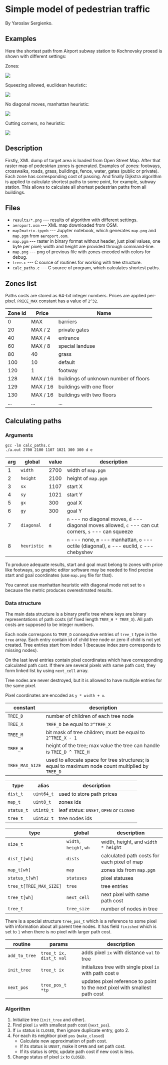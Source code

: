 # Simple model of pedestrian traffic

By Yaroslav Sergienko.

## Examples

Here the shortest path from Airport subway station to Kochnovsky proesd is shown
with different settings:

Zones:

![](results/zones.png)

Squeezing allowed, euclidean heuristic:

![](results/se.png)

No diagonal moves, manhattan heuristic:

![](results/nm.png)

Cutting corners, no heuristic:

![](results/cn.png)

## Description

Firstly, XML dump of target area is loaded from Open Street Map. After that raster map of pedestrian zones is generated. Examples of zones: footways, crosswalks, roads, grass, buildings, fence, water, gates (public or private). Each zone has corresponding cost of passing. And finally Dijkstra algorithm is applied to calculate shortest paths to some point, for example, subway station. This allows to calculate all shortest pedestrian paths from all buildings. 

## Files

* `results/*.png` --- results of algorithm with different settings.
* `aeroport.osm` --- XML map downloaded from OSM.
* `map2matrix.ipynb` --- Jupyter notebook, which generates `map.png` and `map.pgm` from `aeroport.osm`.
* `map.pgm` --- raster in binary format without header, just pixel values, one byte per pixel; width and height are provided through command-line.
* `map.png` --- png of previous file with zones encoded with colors for debug.
* `tree.c` --- C source of routines for working with tree structure.
* `calc_paths.c` --- C source of program, which calculates shortest paths.

## Zones list

Paths costs are stored as 64-bit integer numbers. Prices are applied per-pixel. `PRICE_MAX` constant has a value of `2^32`.

| Zone id |  Price  |      Name       |
| ------- | ------- | --------------- |
|    0    |   MAX   |     barriers    |
|   20    | MAX / 2 |  private gates  |
|   40    | MAX / 4 |    entrance     |
|   60    | MAX / 8 | special landuse |
|   80    |   40    |      grass      |
|   100   |   10    |     default     |
|   120   |   1     |     footway     |
|   128   | MAX / 16 | buildings of unknown number of floors |
|   129   | MAX / 16 | buildings with one floor |
|   130   | MAX / 16 | buildings with two floors |
|   ...   |   ...    |    ...         |

## Calculating paths

### Arguments

```
gcc -lm calc_paths.c
./a.out 2700 2100 1107 1021 300 300 d e
```

| arg | global | value | description |
| --- | ------ | ----- | ----------- |
|  1  | `width` | 2700 | width of `map.pgm` |
|  2  | `height` | 2100 | height of `map.pgm` |
|  3  | `sx` | 1107 | start X |
|  4  | `sy` | 1021 | start Y |
|  5  | `gx` | 300 | goal X |
|  6  | `gy` | 300 | goal Y |
|  7  | `diagonal` | `d` | `n` --- no diagonal moves, `d` --- diagonal moves allowed, `c` --- can cut corners, `s` --- can squeeze |
|  8  | `heuristic` | `m` | `n` --- none, `m` --- manhattan, `o` --- octile (diagonal), `e` --- euclid, `c` --- chebyshev |

To produce adequate results, start and goal must belong to zones with price like footways,
so graphic editor software may be needed to find precise start and goal coordinates (use `map.png` file for that).

You cannot use manhattan heuristic with diagonal mode not set to `n` because the metric produces overestimated results.

### Data structure

The main data structure is a binary prefix tree where keys are binary representations of path costs (of fixed length `TREE_H * TREE_X`). All path costs are supposed to be integer numbers.

Each node correspons to `TREE_D` consequtive entries of `tree_t` type in the `tree` array. Each entry contain id of child tree node or zero if child is not yet created. Tree entries start from index 1 (because index zero corresponds to missing nodes).

On the last level entries contain pixel coordinates which have corresponding calculated path cost. If there are several pixels with same path cost, they form linked list by using `next_cell` array.

Tree nodes are never destroyed, but it is allowed to have multiple entries for the same pixel.

Pixel coordinates are encoded as `y * width + x`.

| constant | description |
| -------- | ----------- |
| `TREE_D` | number of children of each tree node |
| `TREE_X` | `TREE_D` be equal to `2^TREE_X` |
| `TREE_M` | bit mask of tree children; must be equal to `2^TREE_X - 1` |
| `TREE_H` | height of the tree; max value the tree can handle is `TREE_D ^ TREE_H` |
| `TREE_MAX_SIZE` | used to allocate space for tree structures; is equal to maximum node count multiplied by `TREE_D` |

| type | alias | description |
| ---- | ----- | ----------- |
| `dist_t` | `uint64_t` | used to store path prices |
| `map_t` | `uint8_t` | zones ids |
| `status_t` | `utint8_t` | leaf status: `UNSET`, `OPEN` or `CLOSED` |
| `tree_t` | `uint32_t` | tree nodes ids |

| type | global | description |
| ---- | ------ | ----------- |
| `size_t` | `width`, `height`, `wh` | width, height, and `width * height` |
| `dist_t[wh]` | `dists` | calculated path costs for each pixel of map |
| `map_t[wh]` | `map` | zones ids from `map.pgm` |
| `status_t[wh]` | `statuses` | pixel statuses |
| `tree_t[TREE_MAX_SIZE]` | `tree` | tree entries |
| `tree_t[wh]` | `next_cell` | next pixel with same path cost |
| `tree_t` | `tree_size` | number of nodes in tree |

There is a special structure `tree_pos_t` which is a reference to some pixel with information about all parent tree nodes. It has field `finished` which is set to `1` when there is no pixel with larger path cost.

| routine | params | description |
| ------- | ------ | ----------- |
| `add_to_tree` | `tree_t ix, dist_t val` | adds pixel `ix` with distance `val` to tree |
| `init_tree` | `tree_t ix` | initializes tree with single pixel `ix` with path cost `0` |
| `next_pos` | `tree_pos_t *tp` | updates pixel reference to point to the next pixel with smallest path cost |

### Algorithm

1. Initialize tree (`init_tree` and other).
2. Find pixel `ix` with smallest path cost (`next_pos`).
3. If `ix` status is `CLOSED`, then ignore duplicate entry, goto 2.
4. For each its neighbor pixel `pos` (`make_closed`)
   * Calculate new approximation of path cost.
   * If its status is `UNSET`, make it `OPEN` and set path cost.
   * If its status is `OPEN`, update path cost if new cost is less.
5. Change status of pixel `ix` to `CLOSED`.


